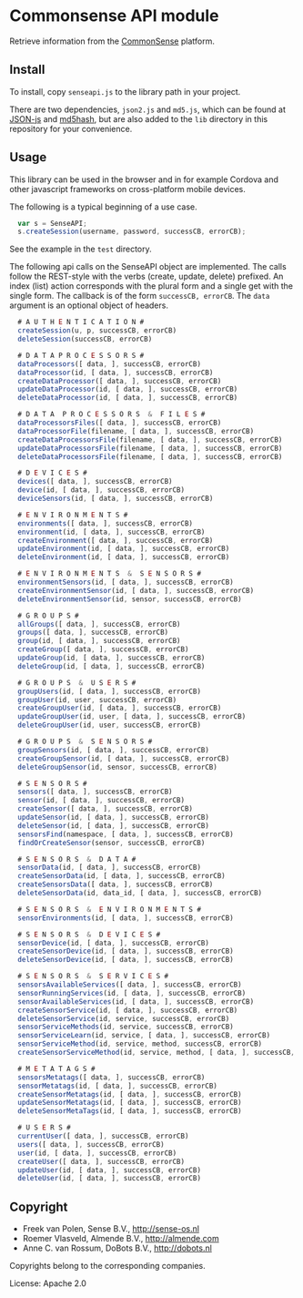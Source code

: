 # Commonsense API module

Retrieve information from the [CommonSense](http://www.sense-os.nl/commonsense) platform.

## Install

To install, copy `senseapi.js` to the library path in your project.

There are two dependencies, `json2.js` and `md5.js`, which can be found at [JSON-js](https://github.com/douglascrockford/JSON-js) and [md5hash](http://crypto-js.googlecode.com/svn/tags/3.0.2/build/rollups/md5.js), but are also added to the `lib` directory in this repository for your convenience.

## Usage

This library can be used in the browser and in for example Cordova and other javascript frameworks on cross-platform mobile devices.

The following is a typical beginning of a use case.

````javascript
  var s = SenseAPI;
  s.createSession(username, password, successCB, errorCB);

````
See the example in the `test` directory.

The following api calls on the SenseAPI object are implemented.
The calls follow the REST-style with the verbs (create, update, delete) prefixed.
An index (list) action corresponds with the plural form and a single get with the single form.
The callback is of the form `successCB, errorCB`.
The `data` argument is an optional object of headers.

```javascript
  # A U T H E N T I C A T I O N #
  createSession(u, p, successCB, errorCB)
  deleteSession(successCB, errorCB) 

  # D A T A P R O C E S S O R S #
  dataProcessors([ data, ], successCB, errorCB) 
  dataProcessor(id, [ data, ], successCB, errorCB)
  createDataProcessor([ data, ], successCB, errorCB)
  updateDataProcessor(id, [ data, ], successCB, errorCB)
  deleteDataProcessor(id, [ data, ], successCB, errorCB)

  # D A T A  P R O C E S S O R S  &  F I L E S #
  dataProcessorsFiles([ data, ], successCB, errorCB)
  dataProcessorFile(filename, [ data, ], successCB, errorCB)
  createDataProcessorsFile(filename, [ data, ], successCB, errorCB)
  updateDataProcessorsFile(filename, [ data, ], successCB, errorCB)
  deleteDataProcessorsFile(filename, [ data, ], successCB, errorCB)

  # D E V I C E S #
  devices([ data, ], successCB, errorCB)
  device(id, [ data, ], successCB, errorCB)
  deviceSensors(id, [ data, ], successCB, errorCB)

  # E N V I R O N M E N T S #
  environments([ data, ], successCB, errorCB)
  environment(id, [ data, ], successCB, errorCB)
  createEnvironment([ data, ], successCB, errorCB)
  updateEnvironment(id, [ data, ], successCB, errorCB)
  deleteEnvironment(id, [ data, ], successCB, errorCB)

  # E N V I R O N M E N T S  &  S E N S O R S #
  environmentSensors(id, [ data, ], successCB, errorCB)
  createEnvironmentSensor(id, [ data, ], successCB, errorCB)
  deleteEnvironmentSensor(id, sensor, successCB, errorCB)

  # G R O U P S #
  allGroups([ data, ], successCB, errorCB)
  groups([ data, ], successCB, errorCB)
  group(id, [ data, ], successCB, errorCB)
  createGroup([ data, ], successCB, errorCB)
  updateGroup(id, [ data, ], successCB, errorCB)
  deleteGroup(id, [ data, ], successCB, errorCB)

  # G R O U P S  &  U S E R S #
  groupUsers(id, [ data, ], successCB, errorCB)
  groupUser(id, user, successCB, errorCB)
  createGroupUser(id, [ data, ], successCB, errorCB)
  updateGroupUser(id, user, [ data, ], successCB, errorCB)
  deleteGroupUser(id, user, successCB, errorCB)

  # G R O U P S  &  S E N S O R S #
  groupSensors(id, [ data, ], successCB, errorCB)
  createGroupSensor(id, [ data, ], successCB, errorCB)
  deleteGroupSensor(id, sensor, successCB, errorCB)

  # S E N S O R S #
  sensors([ data, ], successCB, errorCB)
  sensor(id, [ data, ], successCB, errorCB)
  createSensor([ data, ], successCB, errorCB)
  updateSensor(id, [ data, ], successCB, errorCB)
  deleteSensor(id, [ data, ], successCB, errorCB)
  sensorsFind(namespace, [ data, ], successCB, errorCB)
  findOrCreateSensor(sensor, successCB, errorCB)

  # S E N S O R S  &  D A T A #
  sensorData(id, [ data, ], successCB, errorCB)
  createSensorData(id, [ data, ], successCB, errorCB)
  createSensorsData([ data, ], successCB, errorCB)
  deleteSensorData(id, data_id, [ data, ], successCB, errorCB)

  # S E N S O R S  &  E N V I R O N M E N T S #
  sensorEnvironments(id, [ data, ], successCB, errorCB)

  # S E N S O R S  &  D E V I C E S #
  sensorDevice(id, [ data, ], successCB, errorCB)
  createSensorDevice(id, [ data, ], successCB, errorCB)
  deleteSensorDevice(id, [ data, ], successCB, errorCB)

  # S E N S O R S  &  S E R V I C E S #
  sensorsAvailableServices([ data, ], successCB, errorCB)
  sensorRunningServices(id, [ data, ], successCB, errorCB)
  sensorAvailableServices(id, [ data, ], successCB, errorCB)
  createSensorService(id, [ data, ], successCB, errorCB)
  deleteSensorService(id, service, successCB, errorCB)
  sensorServiceMethods(id, service, successCB, errorCB)
  sensorServiceLearn(id, service, [ data, ], successCB, errorCB)
  sensorServiceMethod(id, service, method, successCB, errorCB)
  createSensorServiceMethod(id, service, method, [ data, ], successCB, errorCB)

  # M E T A T A G S #
  sensorsMetatags([ data, ], successCB, errorCB)
  sensorMetatags(id, [ data, ], successCB, errorCB)
  createSensorMetatags(id, [ data, ], successCB, errorCB)
  updateSensorMetatags(id, [ data, ], successCB, errorCB)
  deleteSensorMetaTags(id, [ data, ], successCB, errorCB)

  # U S E R S #
  currentUser([ data, ], successCB, errorCB)
  users([ data, ], successCB, errorCB)
  user(id, [ data, ], successCB, errorCB)
  createUser([ data, ], successCB, errorCB)
  updateUser(id, [ data, ], successCB, errorCB)
  deleteUser(id, [ data, ], successCB, errorCB)
```

## Copyright

* Freek van Polen, Sense B.V., http://sense-os.nl
* Roemer Vlasveld, Almende B.V., http://almende.com
* Anne C. van Rossum, DoBots B.V., http://dobots.nl

Copyrights belong to the corresponding companies.

License: Apache 2.0
